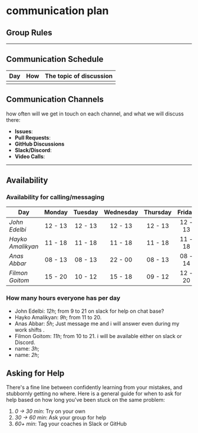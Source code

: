 # communication plan

## Group Rules

<!-- any general rules you'd like to set for your group? -->

---

## Communication Schedule

| Day | How | The topic of discussion |
| --- | :-: | ----------------------- |
|     |     |                         |

## Communication Channels

how often will we get in touch on each channel, and what we will discuss there:

- **Issues**:
- **Pull Requests**:
- **GitHub Discussions**
- **Slack/Discord**:
- **Video Calls**:

---

## Availability

### Availability for calling/messaging

| Day               | Monday  | Tuesday | Wednesday | Thursday | Friday  | Saturday | Sunday  |
| ----------------- | :-----: | :-----: | :-------: | :------: | :-----: | :------: | :-----: |
| _John Edelbi_     | 12 - 13 | 12 - 13 |  12 - 13  | 12 - 13  | 12 - 13 | 12 - 13  | 12 - 13 |
| _Hayko Amalikyan_ | 11 - 18 | 11 - 18 |  11 - 18  | 11 - 18  | 11 - 18 | 11 - 18  | 11 - 18 |
| _Anas Abbar_      | 08 - 13 | 08 - 13 |  22 - 00  | 08 - 13  | 08 - 14 | 08 - 23  | 08 - 10 |
| _Filmon Goitom_   | 15 - 20 | 10 - 12 |  15 - 18  | 09 - 12  | 12 - 20 | 13 - 18  | 13 - 18 |

### How many hours everyone has per day

- John Edelbi: _12h_; from 9 to 21 on slack for help on chat base?
- Hayko Amalikyan: _9h_; from 11 to 20.
- Anas Abbar: _5h_; Just message me and i will answer even during my work shifts
  .
- Filmon Goitom: _11h_; from 10 to 21. i will be available either on slack or Discord.
- name: _3h_;
- name: _2h_;

## Asking for Help

There's a fine line between confidently learning from your mistakes, and
stubbornly getting no where. Here is a general guide for when to ask for help
based on how long you've been stuck on the same problem:

1. _0 -> 30 min_: Try on your own
2. _30 -> 60 min_: Ask your group for help
3. _60+ min_: Tag your coaches in Slack or GitHub
